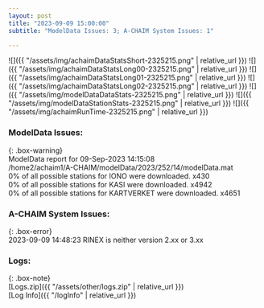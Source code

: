 ```yaml
---
layout: post
title: "2023-09-09 15:00:00"
subtitle: "ModelData Issues: 3; A-CHAIM System Issues: 1"

---
```


![]({{ "/assets/img/achaimDataStatsShort-2325215.png" | relative_url }})
![]({{ "/assets/img/achaimDataStatsLong00-2325215.png" | relative_url }})
![]({{ "/assets/img/achaimDataStatsLong01-2325215.png" | relative_url }})
![]({{ "/assets/img/achaimDataStatsLong02-2325215.png" | relative_url }})
![]({{ "/assets/img/modelDataDataStats-2325215.png" | relative_url }})
![]({{ "/assets/img/modelDataStationStats-2325215.png" | relative_url }})
![]({{ "/assets/img/achaimRunTime-2325215.png" | relative_url }})


### ModelData Issues:  
  
{: .box-warning}  
 ModelData report for 09-Sep-2023 14:15:08   
 /home2/achaim1/A-CHAIM/modelData/2023/252/14/modelData.mat   
 0% of all possible stations for IONO were downloaded. x430   
 0% of all possible stations for KASI were downloaded. x4942   
 0% of all possible stations for KARTVERKET were downloaded. x4651   
  
### A-CHAIM System Issues:  
  
{: .box-error}  
2023-09-09 14:48:23 RINEX is neither version 2.xx or 3.xx  

### Logs:  
  
{: .box-note}  
[Logs.zip]({{ "/assets/other/logs.zip" | relative_url }})  
[Log Info]({{ "/logInfo" | relative_url }})  
